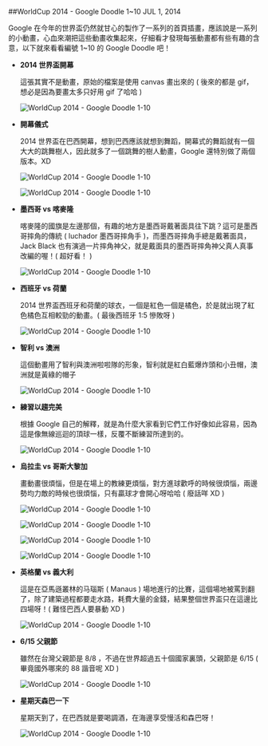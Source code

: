 <!-- @@master  = ../../_layout.html-->

<!-- @@block  =  jsBottom-->

<include src="../../_articles-js.html"></include>

<!-- @@close-->

<!-- @@block  =  css-->

<include src="../../_articles-css.html"></include>

<!-- @@close-->

<!-- @@block  =  articles-social-->

<include src="../../_articles-social.html"></include>

<!-- @@close-->

<!-- @@block  =  articles-footer-->

<include src="../../_articles.html"></include>

<!-- @@close-->

<!-- @@block  =  meta-->

<meta name="keywords" content="google,google doodle,world cup 2014,soccer,oxxo,google 首頁插圖,google 動畫">

<meta property="article:published_time" content="2014-07-01T22:55:00+01:00">

<meta name="description" content="Google 在今年的世界盃仍然就甘心的製作了一系列的首頁插畫，應該說是一系列的小動畫，心血來潮把這些動畫收集起來，仔細看才發現每張動畫都有些有趣的含意，以下就來看看編號 1~10 的 Google Doodle 吧！">

<meta itemprop="name" content="WorldCup 2014 - Google Doodle 1~10 - OXXO.STUDIO">

<meta itemprop="image" content="http://www.oxxostudio.tw/img/articles/201407/20140701_1_01.gif">

<meta itemprop="description" content="Google 在今年的世界盃仍然就甘心的製作了一系列的首頁插畫，應該說是一系列的小動畫，心血來潮把這些動畫收集起來，仔細看才發現每張動畫都有些有趣的含意，以下就來看看編號 1~10 的 Google Doodle 吧！">

<meta property="og:title" content="WorldCup 2014 - Google Doodle 1~10 - OXXO.STUDIO">

<meta property="og:url" content="http://www.oxxostudio.tw/articles/201407/google-doodle-worldcup2014-1-10.html">

<meta property="og:image" content="http://www.oxxostudio.tw/img/articles/201407/20140701_1_01.gif">

<meta property="og:description" content="Google 在今年的世界盃仍然就甘心的製作了一系列的首頁插畫，應該說是一系列的小動畫，心血來潮把這些動畫收集起來，仔細看才發現每張動畫都有些有趣的含意，以下就來看看編號 1~10 的 Google Doodle 吧！">

<title>WorldCup 2014 - Google Doodle 1~10 - OXXO.STUDIO</title> 

<!-- @@close-->

<!-- @@block  =  articles-content--> 

##WorldCup 2014 - Google Doodle 1~10 <span class="article-date" tag="share">JUL 1, 2014</span>

Google 在今年的世界盃仍然就甘心的製作了一系列的首頁插畫，應該說是一系列的小動畫，心血來潮把這些動畫收集起來，仔細看才發現每張動畫都有些有趣的含意，以下就來看看編號 1~10 的 Google Doodle 吧！

- **2014 世界盃開幕**  

	這張其實不是動畫，原始的檔案是使用 canvas 畫出來的 ( 後來的都是 gif，想必是因為要畫太多只好用 gif 了哈哈 )

	![WorldCup 2014 - Google Doodle 1-10](/img/articles/201407/wordcup2014_01.gif)

- **開幕儀式**  

	2014 世界盃在巴西開幕，想到巴西應該就想到舞蹈，開幕式的舞蹈就有一個大大的跳舞樹人，因此就多了一個跳舞的樹人動畫，Google 還特別做了兩個版本。XD

	![WorldCup 2014 - Google Doodle 1-10](/img/articles/201407/worldcup2014_02_1.gif) 

	![WorldCup 2014 - Google Doodle 1-10](/img/articles/201407/worldcup2014_02_2.gif)

- **墨西哥 vs 喀麥隆**  

	喀麥隆的國旗是左邊那個，有趣的地方是墨西哥戴著面具往下跳？這可是墨西哥摔角的傳統 ( luchador 墨西哥摔角手 )，而墨西哥摔角手總是戴著面具，Jack Black 也有演過一片摔角神父，就是戴面具的墨西哥摔角神父真人真事改編的喔！( 超好看！ )

	![WorldCup 2014 - Google Doodle 1-10](/img/articles/201407/worldcup2014_03.gif)

- **西班牙 vs 荷蘭**  

	2014 世界盃西班牙和荷蘭的球衣，一個是紅色一個是橘色，於是就出現了紅色橘色互相較勁的動畫。( 最後西班牙 1:5 慘敗呀 )

	![WorldCup 2014 - Google Doodle 1-10](/img/articles/201407/worldcup2014_04.gif)

- **智利 vs 澳洲**  

	這個動畫用了智利與澳洲啦啦隊的形象，智利就是紅白藍爆炸頭和小丑帽，澳洲就是黃綠的帽子

	![WorldCup 2014 - Google Doodle 1-10](/img/articles/201407/worldcup2014_05.gif)

- **練習以趨完美**  

	根據 Google 自己的解釋，就是為什麼大家看到它們工作好像如此容易，因為這是像無線巡迴的頂球一樣，反覆不斷練習所達到的。

	![WorldCup 2014 - Google Doodle 1-10](/img/articles/201407/worldcup2014_06.gif)

- **烏拉圭 vs 哥斯大黎加**  

	畫動畫很煩惱，但是在場上的教練更煩惱，對方進球歡呼的時候很煩惱，兩邊勢均力敵的時候也很煩惱，只有贏球才會開心呀哈哈 ( 廢話咩 XD )

	![WorldCup 2014 - Google Doodle 1-10](/img/articles/201407/worldcup2014_07_1.gif)

	![WorldCup 2014 - Google Doodle 1-10](/img/articles/201407/worldcup2014_07_2.gif)

	![WorldCup 2014 - Google Doodle 1-10](/img/articles/201407/worldcup2014_07_3.gif)

	![WorldCup 2014 - Google Doodle 1-10](/img/articles/201407/worldcup2014_07_4.gif)

- **英格蘭 vs 義大利**  

	這是在亞馬遜叢林的马瑙斯 ( Manaus ) 場地進行的比賽，這個場地被罵到翻了，除了建築過程都要走水路，耗費大量的金錢，結果整個世界盃只在這邊比四場呀！( 難怪巴西人要暴動 XD )

	![WorldCup 2014 - Google Doodle 1-10](/img/articles/201407/worldcup2014_08.gif)

- **6/15 父親節**  

	雖然在台灣父親節是 8/8 ，不過在世界超過五十個國家裏頭，父親節是 6/15 ( 畢竟國外哪來的 88 諧音呢 XD )

	![WorldCup 2014 - Google Doodle 1-10](/img/articles/201407/worldcup2014_09.gif)

- **星期天森巴一下**  

	星期天到了，在巴西就是要喝調酒，在海邊享受慢活和森巴呀！

	![WorldCup 2014 - Google Doodle 1-10](/img/articles/201407/worldcup2014_10.gif)

<!-- @@close-->